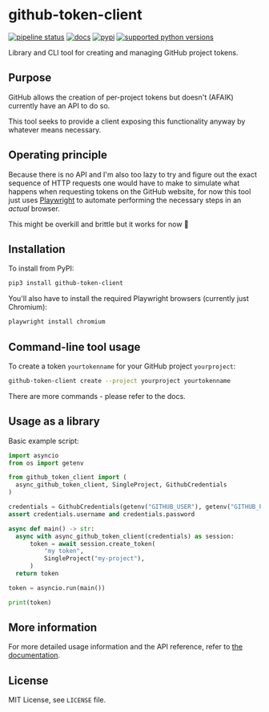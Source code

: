 # github-token-client

[![pipeline status](https://gitlab.com/smheidrich/github-token-client/badges/main/pipeline.svg?style=flat-square)](https://gitlab.com/smheidrich/github-token-client/-/commits/main)
[![docs](https://img.shields.io/badge/docs-online-brightgreen?style=flat-square)](https://smheidrich.gitlab.io/github-token-client/)
[![pypi](https://img.shields.io/pypi/v/github-token-client)](https://pypi.org/project/github-token-client/)
[![supported python versions](https://img.shields.io/pypi/pyversions/github-token-client)](https://pypi.org/project/github-token-client/)

Library and CLI tool for creating and managing GitHub project tokens.

## Purpose

GitHub allows the creation of per-project tokens but doesn't (AFAIK) currently
have an API to do so.

This tool seeks to provide a client exposing this functionality anyway by
whatever means necessary.

## Operating principle

Because there is no API and I'm also too lazy to try and figure out the exact
sequence of HTTP requests one would have to make to simulate what happens when
requesting tokens on the GitHub website, for now this tool just uses
[Playwright](https://playwright.dev/python/) to automate performing the
necessary steps in an *actual* browser.

This might be overkill and brittle but it works for now 🤷

## Installation

To install from PyPI:

```bash
pip3 install github-token-client
```

You'll also have to install the required Playwright browsers (currently just
Chromium):

```bash
playwright install chromium
```

## Command-line tool usage

To create a token `yourtokenname` for your GitHub project `yourproject`:

```bash
github-token-client create --project yourproject yourtokenname
```

There are more commands - please refer to the docs.

## Usage as a library

Basic example script:

```python
import asyncio
from os import getenv

from github_token_client import (
  async_github_token_client, SingleProject, GithubCredentials
)

credentials = GithubCredentials(getenv("GITHUB_USER"), getenv("GITHUB_PASS"))
assert credentials.username and credentials.password

async def main() -> str:
  async with async_github_token_client(credentials) as session:
      token = await session.create_token(
          "my token",
          SingleProject("my-project"),
      )
  return token

token = asyncio.run(main())

print(token)
```

## More information

For more detailed usage information and the API reference, refer to
[the documentation](https://smheidrich.gitlab.io/github-token-client/).

## License

MIT License, see `LICENSE` file.
